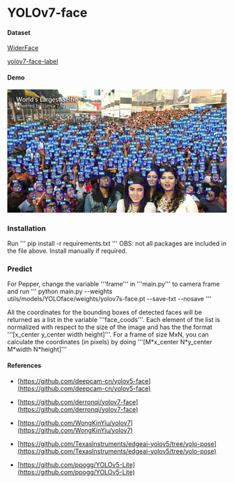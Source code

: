 # YOLOv7-face


#### Dataset

[WiderFace](http://shuoyang1213.me/WIDERFACE/)

[yolov7-face-label](https://drive.google.com/file/d/1FsZ0ACah386yUufi0E_PVsRW_0VtZ1bd/view?usp=sharing)

#### Demo

![](runs/detect/exp/labels/test_01.jpg)

### Installation

Run
'''
pip install -r requirements.txt
'''
OBS: not all packages are included in the file above. Install manually if required.

### Predict

For Pepper, change the variable '''frame''' in '''main.py''' to camera frame and run
'''
python main.py --weights utils/models/YOLOface/weights/yolov7s-face.pt --save-txt --nosave
'''

All the coordinates for the bounding boxes of detected faces will be returned as a list in the variable '''face_coods'''.
Each element of the list is normalized with respect to the size of the image and has the the format '''[x_center y_center width height]'''. For a frame of size MxN, you can calculate the coordinates (in pixels) by doing '''[M\*x_center N\*y_center M\*width N\*height]'''

#### References

* [https://github.com/deepcam-cn/yolov5-face](https://github.com/deepcam-cn/yolov5-face)

* [https://github.com/derronqi/yolov7-face](https://github.com/derronqi/yolov7-face)

* [https://github.com/WongKinYiu/yolov7](https://github.com/WongKinYiu/yolov7)

* [https://github.com/TexasInstruments/edgeai-yolov5/tree/yolo-pose](https://github.com/TexasInstruments/edgeai-yolov5/tree/yolo-pose)

* [https://github.com/ppogg/YOLOv5-Lite](https://github.com/ppogg/YOLOv5-Lite)
